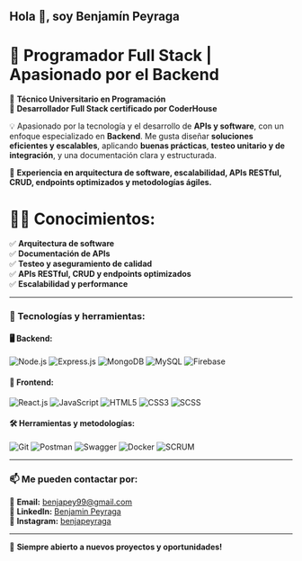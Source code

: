 ## Hola 👋, soy Benjamín Peyraga  

# 🚀 Programador Full Stack | Apasionado por el Backend  

📝 **Técnico Universitario en Programación**  
📝 **Desarrollador Full Stack certificado por CoderHouse**  

💡 Apasionado por la tecnología y el desarrollo de **APIs y software**, con un enfoque especializado en **Backend**. Me gusta diseñar **soluciones eficientes y escalables**, aplicando **buenas prácticas**, **testeo unitario y de integración**, y una documentación clara y estructurada.  

📌 **Experiencia en arquitectura de software, escalabilidad, APIs RESTful, CRUD, endpoints optimizados y metodologías ágiles.**  

# 👨‍💻 **Conocimientos:**  
✅ **Arquitectura de software**  
✅ **Documentación de APIs**  
✅ **Testeo y aseguramiento de calidad**  
✅ **APIs RESTful, CRUD y endpoints optimizados**  
✅ **Escalabilidad y performance**  

---

### 🔨 Tecnologías y herramientas:

#### 🖥️ Backend:  
![Node.js](https://img.shields.io/badge/Node.js-339933?style=for-the-badge&logo=nodedotjs&logoColor=white)  ![Express.js](https://img.shields.io/badge/Express.js-000000?style=for-the-badge&logo=express&logoColor=white)  ![MongoDB](https://img.shields.io/badge/MongoDB-47A248?style=for-the-badge&logo=mongodb&logoColor=white) ![MySQL](https://img.shields.io/badge/MySQL-4479A1?style=for-the-badge&logo=mysql&logoColor=white)  ![Firebase](https://img.shields.io/badge/Firebase-FFCA28?style=for-the-badge&logo=firebase&logoColor=white)



#### 🎨 Frontend:  
![React.js](https://img.shields.io/badge/React-61DAFB?style=for-the-badge&logo=react&logoColor=black)  ![JavaScript](https://img.shields.io/badge/JavaScript-F7DF1E?style=for-the-badge&logo=javascript&logoColor=black) ![HTML5](https://img.shields.io/badge/HTML5-E34F26?style=for-the-badge&logo=html5&logoColor=white)  ![CSS3](https://img.shields.io/badge/CSS3-1572B6?style=for-the-badge&logo=css3&logoColor=white)  ![SCSS](https://img.shields.io/badge/SCSS-CC6699?style=for-the-badge&logo=sass&logoColor=white)  
   

#### 🛠️ Herramientas y metodologías:  
![Git](https://img.shields.io/badge/Git-F05032?style=for-the-badge&logo=git&logoColor=white)  ![Postman](https://img.shields.io/badge/Postman-FF6C37?style=for-the-badge&logo=postman&logoColor=white)  ![Swagger](https://img.shields.io/badge/Swagger-85EA2D?style=for-the-badge&logo=swagger&logoColor=black)  ![Docker](https://img.shields.io/badge/Docker-2496ED?style=for-the-badge&logo=docker&logoColor=white) ![SCRUM](https://img.shields.io/badge/SCRUM-00A99D?style=for-the-badge&logo=scrumalliance&logoColor=white)  


---

### 📫 Me pueden contactar por:  
📧 **Email:** benjapey99@gmail.com  
💼 **LinkedIn:** [Benjamin Peyraga](https://www.linkedin.com/in/benjamin-peyraga-53812a163/)  
🐙 **Instagram:** [benjapeyraga](https://www.instagram.com/benjapeyraga/)  

---

🚀 **Siempre abierto a nuevos proyectos y oportunidades!**  

